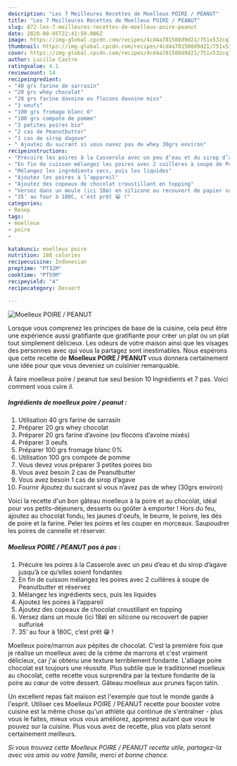 ```yaml
---
description: "Les 7 Meilleures Recettes de Moelleux POIRE / PEANUT"
title: "Les 7 Meilleures Recettes de Moelleux POIRE / PEANUT"
slug: 872-les-7-meilleures-recettes-de-moelleux-poire-peanut
date: 2020-08-05T22:41:59.006Z
image: https://img-global.cpcdn.com/recipes/4cd4a781508d9d21/751x532cq70/moelleux-poire-peanut-photo-principale-de-la-recette.jpg
thumbnail: https://img-global.cpcdn.com/recipes/4cd4a781508d9d21/751x532cq70/moelleux-poire-peanut-photo-principale-de-la-recette.jpg
cover: https://img-global.cpcdn.com/recipes/4cd4a781508d9d21/751x532cq70/moelleux-poire-peanut-photo-principale-de-la-recette.jpg
author: Lucille Castro
ratingvalue: 4.1
reviewcount: 14
recipeingredient:
- "40 grs farine de sarrasin"
- "20 grs whey chocolat"
- "20 grs farine davoine ou flocons davoine mixs"
- "3 oeufs"
- "100 grs fromage blanc 0"
- "100 grs compote de pomme"
- "3 petites poires bio"
- "2 cas de Peanutbutter"
- "1 cas de sirop dagave"
- " Ajoutez du sucrant si vous navez pas de whey 30grs environ"
recipeinstructions:
- "Précuire les poires à la Casserole avec un peu d’eau et du sirop d’agave jusqu’à ce qu’elles soient fondantes"
- "En fin de cuisson mélangez les poires avec 2 cuillères à soupe de Peanutbutter et réservez"
- "Mélangez les ingrédients secs, puis les liquides"
- "Ajoutez les poires à l’appareil"
- "Ajoutez des copeaux de chocolat croustillant en topping"
- "Versez dans un moule (ici 18ø) en silicone ou recouvert de papier sulfurisé"
- "35’ au four à 180C, c’est prêt 😁 !"
categories:
- Resep
tags:
- moelleux
- poire
- 

katakunci: moelleux poire  
nutrition: 188 calories
recipecuisine: Indonesian
preptime: "PT32M"
cooktime: "PT59M"
recipeyield: "4"
recipecategory: Dessert

---
```



![Moelleux POIRE / PEANUT](https://img-global.cpcdn.com/recipes/4cd4a781508d9d21/751x532cq70/moelleux-poire-peanut-photo-principale-de-la-recette.jpg)

Lorsque vous comprenez les principes de base de la cuisine, cela peut être une expérience aussi gratifiante que gratifiante pour créer un plat ou un plat tout simplement délicieux. Les odeurs de votre maison ainsi que les visages des personnes avec qui vous la partagez sont inestimables. Nous espérons que cette recette de <strong> Moelleux POIRE / PEANUT </strong> vous donnera certainement une idée pour que vous deveniez un cuisinier remarquable.

<!--inarticleads1-->

À faire moelleux poire / peanut tue seul besion 10 Ingrédients et 7 pas. Voici comment vous cuire il.

##### Ingrédients de moelleux poire / peanut :

1. Utilisation 40 grs farine de sarrasin
1. Préparer 20 grs whey chocolat
1. Préparer 20 grs farine d’avoine (ou flocons d’avoine mixés)
1. Préparer 3 oeufs
1. Préparer 100 grs fromage blanc 0%
1. Utilisation 100 grs compote de pomme
1. Vous devez vous préparer 3 petites poires bio
1. Vous avez besoin 2 cas de Peanutbutter
1. Vous avez besoin 1 cas de sirop d’agave
1. Fournir  Ajoutez du sucrant si vous n’avez pas de whey (30grs environ)


Voici la recette d&#39;un bon gâteau moelleux à la poire et au chocolat, idéal pour vos petits-déjeuners, desserts ou goûter à emporter ! Hors du feu, ajoutez au chocolat fondu, les jaunes d&#39;oeufs, le beurre, le poivre, les dés de poire et la farine. Peler les poires et les couper en morceaux. Saupoudrer les poires de cannelle et réserver. 

<!--inarticleads2-->

##### Moelleux POIRE / PEANUT pas à pas :

1. Précuire les poires à la Casserole avec un peu d’eau et du sirop d’agave jusqu’à ce qu’elles soient fondantes
1. En fin de cuisson mélangez les poires avec 2 cuillères à soupe de Peanutbutter et réservez
1. Mélangez les ingrédients secs, puis les liquides
1. Ajoutez les poires à l’appareil
1. Ajoutez des copeaux de chocolat croustillant en topping
1. Versez dans un moule (ici 18ø) en silicone ou recouvert de papier sulfurisé
1. 35’ au four à 180C, c’est prêt 😁 !


Moelleux poire/marron aux pépites de chocolat. C&#39;est la première fois que je réalise un moelleux avec de la crème de marrons et c&#39;est vraiment délicieux, car j&#39;ai obtenu une texture terriblement fondante. L&#39;alliage poire chocolat est toujours une réussite. Plus subtile que le traditionnel moelleux au chocolat, cette recette vous surprendra par la texture fondante de la poire au cœur de votre dessert. Gâteau moelleux aux prunes façon tatin. 

<!--inarticleads1-->

<p>
Un excellent repas fait maison est l'exemple que tout le monde garde à l'esprit. Utiliser ces Moelleux POIRE / PEANUT recette pour booster votre cuisine est la même chose qu'un athlète qui continue de s'entraîner - plus vous le faites, mieux vous vous améliorez, apprenez autant que vous le pouvez sur la cuisine. Plus vous avez de recette, plus vos plats seront certainement meilleurs.
</p>

<p>
<i>Si vous trouvez cette Moelleux POIRE / PEANUT recette utile, partagez-la avec vos amis ou votre famille, merci et bonne chance.</i>
</p>
